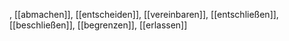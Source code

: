 , [[abmachen]], [[entscheiden]], [[vereinbaren]], [[entschließen]], [[beschließen]], [[begrenzen]], [[erlassen]]